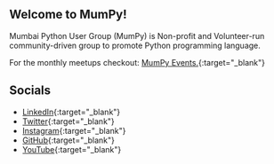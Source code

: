 ## Welcome to MumPy!

Mumbai Python User Group (MumPy) is Non-profit and Volunteer-run community-driven group to promote Python programming language.

For the monthly meetups checkout: [MumPy Events.](https://lu.ma/mumpy){:target="_blank"}

## Socials

* [LinkedIn](https://www.linkedin.com/company/mumpy/){:target="_blank"}
* [Twitter](https://twitter.com/mumbaipy){:target="_blank"}
* [Instagram](http://instagram.com/mumpy){:target="_blank"}
* [GitHub](https://github.com/mumbaipy){:target="_blank"}
* [YouTube](http://youtube.com/@mumbaipy){:target="_blank"}
